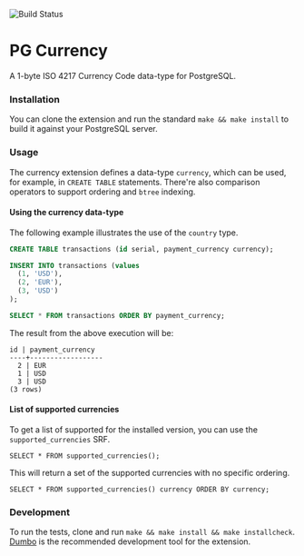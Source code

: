 ![Build Status](https://github.com/adjust/pg-currency/workflows/CI/badge.svg)

# PG Currency

A 1-byte ISO 4217 Currency Code data-type for PostgreSQL.

### Installation

You can clone the extension and run the standard `make && make install` to
build it against your PostgreSQL server.

### Usage

The currency extension defines a data-type `currency`, which can be used, for
example, in `CREATE TABLE` statements. There're also comparison operators to
support ordering and `btree` indexing.

#### Using the currency data-type

The following example illustrates the use of the `country` type.

```SQL
CREATE TABLE transactions (id serial, payment_currency currency);

INSERT INTO transactions (values
  (1, 'USD'),
  (2, 'EUR'),
  (3, 'USD')
);

SELECT * FROM transactions ORDER BY payment_currency;
```

The result from the above execution will be:

```
id | payment_currency
----+------------------
  2 | EUR
  1 | USD
  3 | USD
(3 rows)
```

#### List of supported currencies

To get a list of supported for the installed version, you can use the `supported_currencies` SRF.

```
SELECT * FROM supported_currencies();
```

This will return a set of the supported currencies with no specific ordering.

```
SELECT * FROM supported_currencies() currency ORDER BY currency;
```

### Development

To run the tests, clone and run `make && make install && make installcheck`.
[Dumbo](https://github.com/adjust/dumbo) is the recommended development tool for
the extension.
